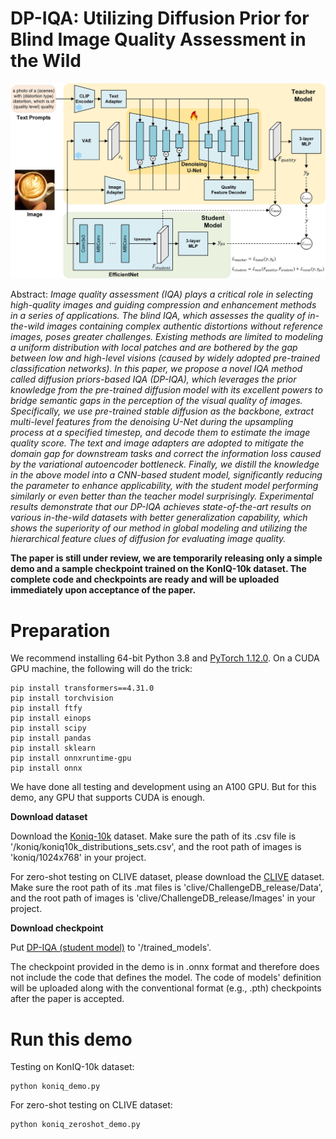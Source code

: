 # DP-IQA: Utilizing Diffusion Prior for Blind Image Quality Assessment in the Wild

![Framework](/figures/framework.jpg)

Abstract: *Image quality assessment (IQA) plays a critical role in selecting high-quality images and guiding compression and enhancement methods in a series of applications. The blind IQA, which assesses the quality of in-the-wild images containing complex authentic distortions without reference images, poses greater challenges. Existing methods are limited to modeling a uniform distribution with local patches and are bothered by the gap between low and high-level visions (caused by widely adopted pre-trained classification networks). In this paper, we propose a novel IQA method called diffusion priors-based IQA (DP-IQA), which leverages the prior knowledge from the pre-trained diffusion model with its excellent powers to bridge semantic gaps in the perception of the visual quality of images. Specifically, we use pre-trained stable diffusion as the backbone, extract multi-level features from the denoising U-Net during the upsampling process at a specified timestep, and decode them to estimate the image quality score. The text and image adapters are adopted to mitigate the domain gap for downstream tasks and correct the information loss caused by the variational autoencoder bottleneck. Finally, we distill the knowledge in the above model into a CNN-based student model, significantly reducing the parameter to enhance applicability, with the student model performing similarly or even better than the teacher model surprisingly. Experimental results demonstrate that our DP-IQA achieves state-of-the-art results on various in-the-wild datasets with better generalization capability, which shows the superiority of our method in global modeling and utilizing the hierarchical feature clues of diffusion for evaluating image quality.*

**The paper is still under review, we are temporarily releasing only a simple demo and a sample checkpoint trained on the KonIQ-10k dataset. The complete code and checkpoints are ready and will be uploaded immediately upon acceptance of the paper.**

# Preparation
We recommend installing 64-bit Python 3.8 and [PyTorch 1.12.0](https://pytorch.org/get-started/locally/). On a CUDA GPU machine, the following will do the trick:

```
pip install transformers==4.31.0
pip install torchvision
pip install ftfy
pip install einops
pip install scipy
pip install pandas
pip install sklearn
pip install onnxruntime-gpu
pip install onnx
```

We have done all testing and development using an A100 GPU. But for this demo, any GPU that supports CUDA is enough.

**Download dataset**

Download the [Koniq-10k](https://github.com/subpic/koniq) dataset. Make sure the path of its .csv file is '/koniq/koniq10k_distributions_sets.csv', and the root path of images is 'koniq/1024x768' in your project.

For zero-shot testing on CLIVE dataset, please download the [CLIVE](https://live.ece.utexas.edu/research/ChallengeDB/index.html) dataset. Make sure the root path of its .mat files is 'clive/ChallengeDB_release/Data', and the root path of images is 'clive/ChallengeDB_release/Images' in your project.

**Download checkpoint**

Put [DP-IQA (student model)](https://drive.google.com/file/d/1PNznQU-vuS2ThA6tWT-fy3DmzPIuJRTN/view?usp=drive_link) to '/trained_models'.

The checkpoint provided in the demo is in .onnx format and therefore does not include the code that defines the model. The code of models' definition will be uploaded along with the conventional format (e.g., .pth) checkpoints after the paper is accepted.

# Run this demo
Testing on KonIQ-10k dataset:

```
python koniq_demo.py
```

For zero-shot testing on CLIVE dataset:

```
python koniq_zeroshot_demo.py
```

